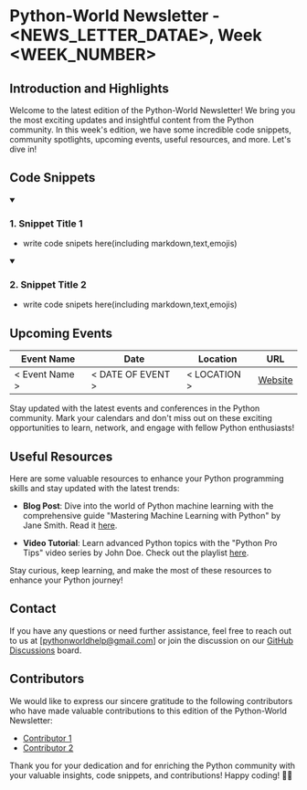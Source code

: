 # Python-World Newsletter - <NEWS_LETTER_DATAE>, Week <WEEK_NUMBER>

## Introduction and Highlights

Welcome to the latest edition of the Python-World Newsletter! We bring you the most exciting updates and insightful content from the Python community. In this week's edition, we have some incredible code snippets, community spotlights, upcoming events, useful resources, and more. Let's dive in!

## Code Snippets

<details open>
<summary><h3>1. Snippet Title 1 </h3></summary>

- write code snipets here(including markdown,text,emojis)

</details>

<details open>
<summary><h3>2. Snippet Title 2 </h3></summary>

- write code snipets here(including markdown,text,emojis)

</details>



## Upcoming Events

| Event Name                    | Date                 | Location           | URL                                      |
|-------------------------------|----------------------|--------------------|------------------------------------------|
| < Event Name >                  | < DATE OF EVENT >    | < LOCATION >         | [Website](< Website_link_if_Available >)   |



Stay updated with the latest events and conferences in the Python community. Mark your calendars and don't miss out on these exciting opportunities to learn, network, and engage with fellow Python enthusiasts!


## Useful Resources

Here are some valuable resources to enhance your Python programming skills and stay updated with the latest trends:

- **Blog Post**: Dive into the world of Python machine learning with the comprehensive guide "Mastering Machine Learning with Python" by Jane Smith. Read it [here](https://www.example.com/blog/mastering-machine-learning-with-python).

- **Video Tutorial**: Learn advanced Python topics with the "Python Pro Tips" video series by John Doe. Check out the playlist [here](https://www.example.com/playlist/python-pro-tips).


Stay curious, keep learning, and make the most of these resources to enhance your Python journey!


## Contact

If you have any questions or need further assistance, feel free to reach out to us at [pythonworldhelp@gmail.com] or join the discussion on our [GitHub Discussions](https://github.com/Python-World/newsletter/discussions) board.

## Contributors

We would like to express our sincere gratitude to the following contributors who have made valuable contributions to this edition of the Python-World Newsletter:

- [Contributor 1](<github_profile>)
- [Contributor 2](<github_profile2>)

Thank you for your dedication and for enriching the Python community with your valuable insights, code snippets, and contributions!
Happy coding! 🐍✨